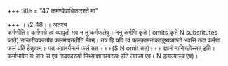 +++
title = "47 कर्मण्येवाधिकारस्ते मा"

+++
।।2.48।। अतश्च  
कर्मणीति। कर्ममात्रे त्वं व्यापृतो भव न तु कर्मफलेषु। ननु कर्मणि कृते (
omits कृते N substitutes जाते) नान्तरीयकतयैव फलमापततीति मैवम्। तत्र हि
यदि त्वं फलकामनाकालुष्यव्याप्तो भवसि तदा कर्मणां फलं प्रति हेतुत्वम्।
यत् अप्रार्थ्यमानं फलं तत् +++(S N omit तत्)+++ ज्ञानं नानिच्छोस्तत् इति।
कर्माभावेन यः संगः स एव गाढग्रहरूपो मिथ्याज्ञानस्वरूपः इति त्याज्य एव (
N इत्यत्याज्य एव)।  
